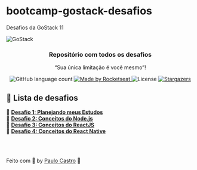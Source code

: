 # bootcamp-gostack-desafios

Desafios da GoStack 11

<img alt="GoStack" src="https://storage.googleapis.com/golden-wind/bootcamp-gostack/header-desafios.png" />

<h3 align="center">
  Repositório com todos os desafios
</h3>

<p align="center">“Sua única limitação é você mesmo”!</blockquote>

<p align="center">
  <img alt="GitHub language count" src="https://img.shields.io/github/languages/count/rocketseat/bootcamp-gostack-desafios?color=%2304D361">

  <a href="https://rocketseat.com.br">
    <img alt="Made by Rocketseat" src="https://img.shields.io/badge/made%20by-Rocketseat-%2304D361">
  </a>

  <img alt="License" src="https://img.shields.io/badge/license-MIT-%2304D361">

  <a href="https://github.com/Rocketseat/bootcamp-gostack-desafios/stargazers">
    <img alt="Stargazers" src="https://img.shields.io/github/stars/rocketseat/bootcamp-gostack-desafios?style=social">
  </a>
</p>

## :rocket: Lista de desafios

📄 **[Desafio 1: Planejando meus Estudos](https://github.com/prenato84/bootcamp-gostack-desafios/tree/desafio-1)**
<br>
📄 **[Desafio 2: Conceitos do Node.js](https://github.com/prenato84/conceitos-nodejs)**
<br>
📄 **[Desafio 3: Conceitos do ReactJS](https://github.com/prenato84/conceitos-reactjs)**
<br>
📄 **[Desafio 4: Conceitos do React Native](https://github.com/prenato84/conceitos-react-native)**

<br><br>

Feito com 💜 by <a href="https://www.linkedin.com/in/prenato84">Paulo Castro</a> :wave:
